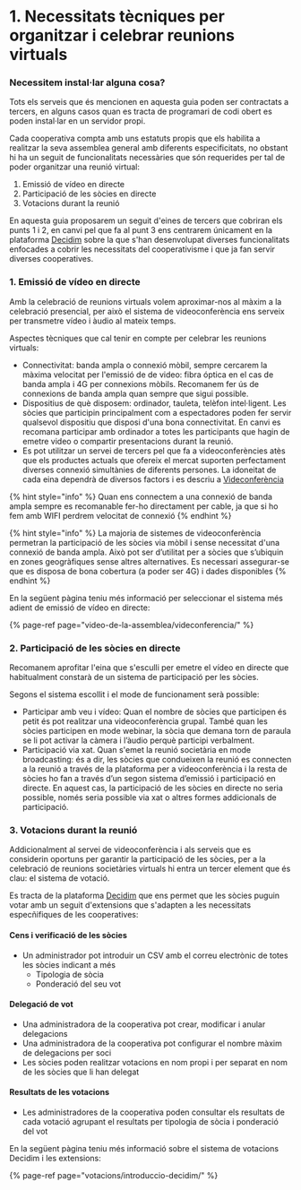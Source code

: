 # 1. Necessitats tècniques per organitzar i celebrar reunions virtuals

### Necessitem instal·lar alguna cosa?

Tots els serveis que és mencionen en aquesta guia poden ser contractats a tercers, en alguns casos quan es tracta de programari de codi obert es poden instal·lar en un servidor propi.

Cada cooperativa compta amb uns estatuts propis que els habilita a realitzar la seva assemblea general amb diferents especificitats, no obstant hi ha un seguit de funcionalitats necessàries que són requerides per tal de poder organitzar una reunió virtual:  

1. Emissió de vídeo en directe 
2. Participació de les sòcies en directe
3. Votacions durant la reunió

En aquesta guia proposarem un seguit d'eines de tercers que cobriran els punts 1 i 2, en canvi pel que fa al punt 3 ens centrarem únicament en la plataforma [Decidim](./#que-es-decidim) sobre la que s'han desenvolupat diverses funcionalitats enfocades a cobrir les necessitats del cooperativisme i que ja fan servir diverses cooperatives.

### 1. Emissió de vídeo en directe 

Amb la celebració de reunions virtuals volem aproximar-nos al màxim a la celebració presencial, per això el sistema de videoconferència ens serveix per transmetre vídeo i àudio al mateix temps.

Aspectes tècniques que cal tenir en compte per celebrar les reunions virtuals:

* Connectivitat: banda ampla o connexió mòbil, sempre cercarem la màxima velocitat per l'emissió de de video: fibra óptica en el cas de banda ampla i 4G per connexions mòbils. Recomanem fer ús de connexions de banda ampla quan sempre que sigui possible.  
* Dispositius de què disposem: ordinador, tauleta, telèfon intel·ligent. Les sòcies que participin principalment com a espectadores poden fer servir qualsevol dispositiu que disposi d'una bona connectivitat. En canvi es recomana participar amb ordinador a totes les participants que hagin de emetre video o compartir presentacions durant la reunió.  
* Es pot utilitzar un servei de tercers pel que fa a videoconferències atès que els productes actuals que ofereix el mercat suporten perfectament diverses connexió simultànies de diferents persones. La idoneitat de cada eina dependrà de diversos factors i es descriu a [Videconferència](video-de-la-assemblea/videconferencia/)

{% hint style="info" %}
Quan ens connectem a una connexió de banda ampla sempre es recomanable fer-ho directament per cable, ja que si ho fem amb WIFI perdrem velocitat de connexió
{% endhint %}

{% hint style="info" %}
La majoria de sistemes de videoconferència permetran la participació de les sòcies via mòbil i sense necessitat d'una connexió de banda ampla. Això pot ser d’utilitat per a sòcies que s’ubiquin en zones geogràfiques sense altres alternatives. Es necessari assegurar-se que es disposa de bona cobertura \(a poder ser 4G\) i dades disponibles 
{% endhint %}

En la següent pàgina teniu més informació per seleccionar el sistema més adient de emissió de vídeo en directe:

{% page-ref page="video-de-la-assemblea/videconferencia/" %}

### 2. Participació de les sòcies en directe

Recomanem aprofitar l'eina que s'esculli per emetre el vídeo en directe que habitualment constarà de un sistema de participació per les sòcies. 

Segons el sistema escollit i el mode de funcionament serà possible: 

* Participar amb veu i vídeo: Quan el nombre de sòcies que participen és petit és pot realitzar una videoconferència grupal. També quan les sòcies participen en mode webinar, la sòcia que demana torn de paraula se li pot activar la càmera i l’àudio perquè participi verbalment. 
* Participació via xat. Quan s'emet la reunió societària en mode broadcasting: és a dir, les sòcies que condueixen la reunió es connecten a la reunió a través de la plataforma per a videoconferència i la resta de sòcies ho fan a través d’un segon sistema d’emissió i participació en directe. En aquest cas, la participació de les sòcies en directe no seria possible, només seria possible via xat o altres formes addicionals de participació.

### 3. Votacions durant la reunió	

Addicionalment al servei de videoconferència i als serveis que es considerin oportuns per garantir la participació de les sòcies, per a la celebració de reunions societàries virtuals hi entra un tercer element que és clau: el sistema de votació.

Es tracta de la plataforma [Decidim](./#que-es-decidim) que ens permet que les sòcies puguin votar amb un seguit d'extensions que s'adapten a les necessitats especñifiques de les cooperatives: 

#### Cens i verificació de les sòcies

* Un administrador pot introduir un CSV amb el correu electrònic de totes les sòcies indicant a més
  * Tipologia de sòcia
  * Ponderació del seu vot

#### Delegació de vot

* Una administradora de la cooperativa pot crear, modificar i anular delegacions
* Una administradora de la cooperativa pot configurar el nombre màxim de delegacions per soci
* Les sòcies poden realitzar votacions en nom propi i per separat en nom de les sòcies que li han delegat

#### Resultats de les votacions

* Les administradores de la cooperativa poden consultar els resultats de cada votació agrupant el resultats per tipologia de sòcia i ponderació del vot

En la següent pàgina teniu més informació sobre el sistema de votacions Decidim i les extensions:

{% page-ref page="votacions/introduccio-decidim/" %}



 


